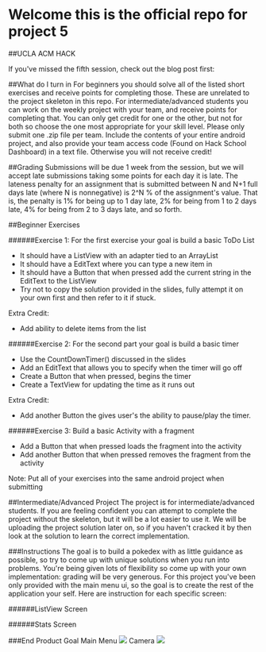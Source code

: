 # Welcome this is the official repo for project 5
##UCLA ACM HACK

If you've missed the fifth session, check out the blog post first: 

##What do I turn in
For beginners you should solve all of the listed short exercises and receive points for completing those. These are unrelated to the project skeleton in this repo. For intermediate/advanced students you can work on the weekly project with your team, and receive points for completing that. You can only get credit for one or the other, but not for both so choose the one most appropriate for your skill level. Please only submit one .zip file per team. Include the contents of your entire android project, and also provide your team access code (Found on Hack School Dashboard) in a text file. Otherwise you will not receive credit! 

##Grading
Submissions will be due 1 week from the session, but we will accept late submissions taking some points for each day it is late. The lateness penalty for an assignment that is submitted between N and N+1 full days late (where N is nonnegative) is 2^N % of the assignment's value. That is, the penalty is 1% for being up to 1 day late, 2% for being from 1 to 2 days late, 4% for being from 2 to 3 days late, and so forth.

##Beginner Exercises

######Exercise 1:
For the first exercise your goal is build a basic ToDo List
* It should have a ListView with an adapter tied to an ArrayList
* It should have a EditText where you can type a new item in
* It should have a Button that when pressed add the current string in the EditText to the ListView 
* Try not to copy the solution provided in the slides, fully attempt it on your own first and then refer to it if stuck.

Extra Credit: 
* Add ability to delete items from the list


######Exercise 2:
For the second part your goal is build a basic timer
* Use the CountDownTimer() discussed in the slides
* Add an EditText that allows you to specify when the timer will go off
* Create a Button that when pressed, begins the timer
* Create a TextView for updating the time as it runs out

Extra Credit: 
* Add another Button the gives user's the ability to pause/play the timer.

######Exercise 3:
Build a basic Activity with a fragment
* Add a Button that when pressed loads the fragment into the activity
* Add another Button that when pressed removes the fragment from the activity

Note: Put all of your exercises into the same android project when submitting

##Intermediate/Advanced Project
The project is for intermediate/advanced students. If you are feeling confident you can attempt to 
complete the project without the skeleton, but it will be a lot easier to use it. We will be uploading the project solution later on, so if you haven't cracked it by then look at the solution to learn the correct implementation.

###Instructions
The goal is to build a pokedex with as little guidance as possible, so try to come up with unique solutions when you run into problems. You're being given lots of flexibility so come up with your own implementation: grading will be very generous. For this project you've been only provided with the main menu ui, so the goal is to create the rest of the application your self. Here are instruction for each specific screen:

######ListView Screen


######Stats Screen

###End Product Goal
Main Menu
![](https://s3-us-west-1.amazonaws.com/acm-hack-ghost/2017/02/BruinCam-Menu_nexus5x-portrait.png)
Camera 
![](https://s3-us-west-1.amazonaws.com/acm-hack-ghost/2017/02/BruinCam-Camera_nexus5x-portrait.png)
